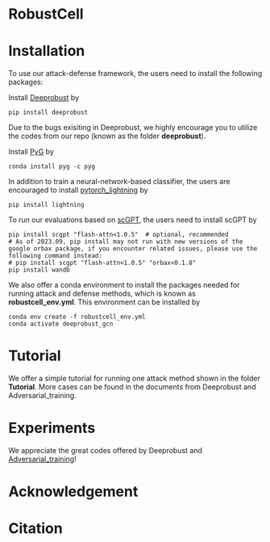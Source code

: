 # RobustCell

# Installation

To use our attack-defense framework, the users need to install the following packages:

Install [Deeprobust](https://github.com/DSE-MSU/DeepRobust?tab=readme-ov-file) by

```
pip install deeprobust
```

Due to the bugs exisiting in Deeprobust, we highly encourage you to utilize the codes from our repo (known as the folder **deeprobust**).

Install [PyG](https://pytorch-geometric.readthedocs.io/en/latest/) by

```
conda install pyg -c pyg
```

In addition to train a neural-network-based classifier, the users are encouraged to install [pytorch_lightning](https://lightning.ai/docs/pytorch/stable/) by

```
pip install lightning
```


To run our evaluations based on [scGPT](https://github.com/bowang-lab/scGPT), the users need to install scGPT by

```
pip install scgpt "flash-attn<1.0.5"  # optional, recommended
# As of 2023.09, pip install may not run with new versions of the google orbax package, if you encounter related issues, please use the following command instead:
# pip install scgpt "flash-attn<1.0.5" "orbax<0.1.8"
pip install wandb
```

We also offer a conda environment to install the packages needed for running attack and defense methods, which is known as **robustcell_env.yml**. This environment can be installed by

```
conda env create -f robustcell_env.yml
conda activate deeprobust_gcn
```

# Tutorial

We offer a simple tutorial for running one attack method shown in the folder **Tutorial**. More cases can be found in the documents from Deeprobust and Adversarial_training.

# Experiments

We appreciate the great codes offered by Deeprobust and [Adversarial_training](https://github.com/MehrshadSD/robustness-interpretability)!

# Acknowledgement

# Citation